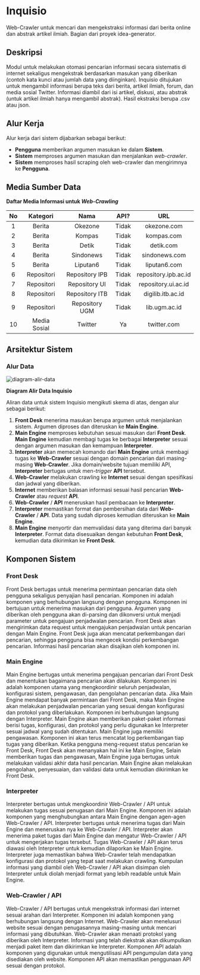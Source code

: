 # Inquisio
Web-Crawler untuk mencari dan mengekstraksi informasi dari berita online dan abstrak artikel ilmiah. Bagian dari proyek idea-generator.

## Deskripsi
Modul untuk melakukan otomasi pencarian informasi secara sistematis di internet sekaligus mengekstrak berdasarkan masukan yang diberikan (contoh kata kunci atau jumlah data yang diinginkan). Inquisio ditujukan untuk mengambil informasi berupa teks dari berita, artikel ilmiah, forum, dan media sosial Twitter. Informasi diambil dari isi artikel, diskusi, atau abstrak (untuk artikel ilmiah hanya mengambil abstrak). Hasil ekstraksi berupa .csv atau json.

## Alur Kerja
Alur kerja dari sistem dijabarkan sebagai berikut:
- **Pengguna** memberikan argumen masukan ke dalam **Sistem**.
- **Sistem** memproses argumen masukan dan menjalankan *web-crawler*.
- **Sistem** memproses hasil scraping oleh web-crawler dan mengirimnya ke **Pengguna**.

## Media Sumber Data
**Daftar Media Informasi untuk *Web-Crawling***

| No |   Kategori   |      Nama      |  API? |          URL         |
|:--:|:------------:|:--------------:|:-----:|:--------------------:|
|  1 |    Berita    | Okezone        | Tidak | okezone.com          |
|  2 |    Berita    | Kompas         | Tidak | kompas.com           |
|  3 |    Berita    | Detik          | Tidak | detik.com            |
|  4 |    Berita    | Sindonews      | Tidak | sindonews.com        |
|  5 |    Berita    | Liputan6       | Tidak | liputan6.com         |
|  6 |  Repositori  | Repository IPB | Tidak | repository.ipb.ac.id |
|  7 |  Repositori  | Repository UI  | Tidak | repository.ui.ac.id  |
|  8 |  Repositori  | Repository ITB | Tidak | digilib.itb.ac.id    |
|  9 |  Repositori  | Repository UGM | Tidak | lib.ugm.ac.id        |
| 10 | Media Sosial | Twitter        |   Ya  | twitter.com          |

## Arsitektur Sistem
### Alur Data
![diagram-alir-data](https://github.com/leniangraeni/inquisio-old/blob/master/media/draft-skema-web-crawler.png)

**Diagram Alir Data Inquisio**

Aliran data untuk sistem Inquisio mengikuti skema di atas, dengan alur sebagai berikut:
1. **Front Desk** menerima masukan berupa argumen untuk menjalankan sistem. Argumen diproses dan diteruskan ke **Main Engine**.
2. **Main Engine** memproses kebutuhan sesuai masukan dari **Front Desk**. **Main Engine** kemudian membagi tugas ke berbagai **Interpreter** sesuai dengan argumen masukan dan kemampuan **Interpreter**.
3. **Interpreter** akan memecah komando dari **Main Engine** untuk membagi tugas ke **Web-Crawler** sesuai dengan domain pencarian dari masing-masing **Web-Crawler**. Jika domain/website tujuan memiliki API, **Interpreter** bertugas untuk men-*trigger* **API** tersebut.
4. **Web-Crawler** melakukan crawling ke **Internet** sesuai dengan spesifikasi dan jadwal yang diberikan.
5. **Internet** memberikan balasan informasi sesuai hasil pencarian **Web-Crawler** atau *request* **API**.
6. **Web-Crawler** / **API** meneruskan hasil pembacaan ke **Interpreter**.
7. **Interpreter** memastikan format dan pembersihan data dari **Web-Crawler** / **API**. Data yang sudah diproses kemudian diteruskan ke **Main Engine**.
8. **Main Engine** menyortir dan memvalidasi data yang diterima dari banyak **Interpreter**. Format data disesuaikan dengan kebutuhan **Front Desk**, kemudian data dikirimkan ke **Front Desk**.

## Komponen Sistem
### Front Desk
Front Desk bertugas untuk menerima permintaan pencarian data oleh pengguna sekaligus penyajian hasil pencarian. Komponen ini adalah komponen yang berhubungan langsung dengan pengguna. Komponen ini bertujuan untuk menerima masukan dari pengguna. Argumen yang diberikan oleh pengguna akan di-parsing dan dikonversi untuk menjadi parameter untuk pengajuan penjadwalan pencarian. Front Desk akan mengirimkan data request untuk mengajukan penjadwalan untuk pencarian dengan Main Engine. Front Desk juga akan mencatat perkembangan dari pencarian, sehingga pengguna bisa mengecek kondisi perkembangan pencarian. Informasi hasil pencarian akan disajikan oleh komponen ini.

### Main Engine
Main Engine bertugas untuk menerima pengajuan pencarian dari Front Desk dan menentukan bagaimana pencarian akan dilakukan. Komponen ini adalah komponen utama yang mengkoordinir seluruh penjadwalan, konfigurasi sistem, pengawasan, dan pengolahan pencarian data. Jika Main Engine mendapat banyak permintaan dari Front Desk, maka Main Engine akan melakukan penjadwalan pencarian yang sesuai dengan konfigurasi dan protokol yang diberlakukan. Komponen ini berhubungan langsung dengan Interpreter. Main Engine akan memberikan paket-paket informasi berisi tugas, konfigurasi, dan protokol yang perlu digunakan ke Interpreter sesuai jadwal yang sudah ditentukan. Main Engine juga memiliki pengawasan. Komponen ini akan terus mencatat log perkembangan tiap tugas yang diberikan. Ketika pengguna meng-request status pencarian ke Front Desk, Front Desk akan menanyakan hal ini ke Main Engine, Selain memberikan tugas dan pengawasan, Main Engine juga bertugas untuk melakukan validasi akhir data hasil pencarian. Main Engine akan melakukan pengolahan, penyesuaian, dan validasi data untuk kemudian dikirimkan ke Front Desk.

### Interpreter
Interpreter bertugas untuk mengkoordinir Web-Crawler / API untuk melakukan tugas sesuai penugasan dari Main Engine. Komponen ini adalah komponen yang menghubungkan antara Main Engine dengan agen-agen Web-Crawler / API. Interpreter bertugas untuk menerima tugas dari Main Engine dan meneruskan nya ke Web-Crawler / API. Interpreter akan menerima paket tugas dari Main Engine dan mengatur Web-Crawler / API untuk mengerjakan tugas tersebut. Tugas Web-Crawler / API akan terus diawasi oleh Interpreter untuk kemudian dilaporkan ke Main Engine. Interpreter juga memastikan bahwa Web-Crawler telah mendapatkan konfigurasi dan protokol yang tepat saat melakukan crawling. Kumpulan informasi yang diambil oleh Web-Crawler / API akan disimpan oleh Interpreter untuk diolah menjadi format yang lebih readable untuk Main Engine.

### Web-Crawler / API
Web-Crawler / API bertugas untuk mengekstrak informasi dari internet sesuai arahan dari Interpreter. Komponen ini adalah komponen yang berhubungan langsung dengan Internet. Web-Crawler akan menelusuri website sesuai dengan penugasannya masing-masing untuk mencari informasi yang dibutuhkan. Web-Crawler akan menaati protokol yang diberikan oleh Interpreter. Informasi yang telah diekstrak akan dikumpulkan menjadi paket item dan dikirimkan ke Interpreter. Komponen API adalah komponen yang digunakan untuk mengutilisasi API pengumpulan data yang disediakan oleh website. Komponen API akan memastikan penggunaan API sesuai dengan protokol.
